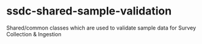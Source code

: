 # ssdc-shared-sample-validation
Shared/common classes which are used to validate sample data for Survey Collection &amp; Ingestion
